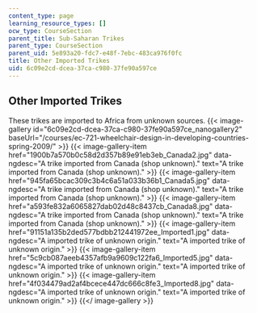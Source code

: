 ```yaml
---
content_type: page
learning_resource_types: []
ocw_type: CourseSection
parent_title: Sub-Saharan Trikes
parent_type: CourseSection
parent_uid: 5e893a20-fdc7-e48f-7ebc-483ca976f0fc
title: Other Imported Trikes
uid: 6c09e2cd-dcea-37ca-c980-37fe90a597ce
---
```


Other Imported Trikes
---------------------

These trikes are imported to Africa from unknown sources.
{{< image-gallery id="6c09e2cd-dcea-37ca-c980-37fe90a597ce_nanogallery2" baseUrl="/courses/ec-721-wheelchair-design-in-developing-countries-spring-2009/" >}}
{{< image-gallery-item href="1900b7a570b0c58d2d357b89e91eb3eb_Canada2.jpg" data-ngdesc="A trike imported from Canada (shop unknown)." text="A trike imported from Canada (shop unknown)." >}}
{{< image-gallery-item href="945fa65bcac309c3b4c6a51a033b36b1_Canada5.jpg" data-ngdesc="A trike imported from Canada (shop unknown)." text="A trike imported from Canada (shop unknown)." >}}
{{< image-gallery-item href="a593fe832a6065827dab02d48c8437cb_Canada8.jpg" data-ngdesc="A trike imported from Canada (shop unknown)." text="A trike imported from Canada (shop unknown)." >}}
{{< image-gallery-item href="91151a135b2ded577bdbb212441972ee_Imported1.jpg" data-ngdesc="A imported trike of unknown origin." text="A imported trike of unknown origin." >}}
{{< image-gallery-item href="5c9cb087aeeb4357afb9a9609c122fa6_Imported5.jpg" data-ngdesc="A imported trike of unknown origin." text="A imported trike of unknown origin." >}}
{{< image-gallery-item href="4f034479ad2af4bcece447dc666c8fe3_Imported8.jpg" data-ngdesc="A imported trike of unknown origin." text="A imported trike of unknown origin." >}}
{{</ image-gallery >}}